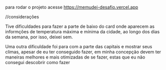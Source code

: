 para rodar o projeto acesse https://memudei-desafio.vercel.app

//considerações

Tive dificuldades para fazer a parte de baixo do card onde aparecem as informções de temperatura máxima e mínima da cidade, ao longo dos dias da semana, por isso, deixei sem.

Uma outra dificuldade foi para com a parte das capitais e mostrar seus climas, apesar de eu ter conseguido fazer, em minha concepção devem ter maneiras melhores e mais otimizadas de se fazer, estas que eu não consegui descobrir como fazer
  